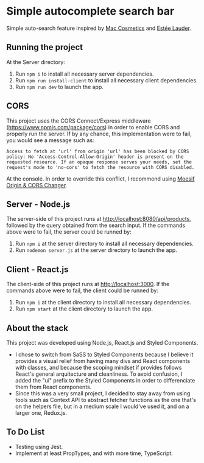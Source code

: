# Simple autocomplete search bar 

Simple auto-search feature inspired by [Mac Cosmetics](https://www.maccosmetics.com/esearch?form_id=perlgem_search_form&search=red) and [Estée Lauder](https://www.esteelauder.com/products/681/product-catalog/skin-care#).

## Running the project

At the Server directory:

1. Run `npm i` to install all necessary server dependencies.
2. Run `npm run install-client` to install all necessary client dependencies.
3. Run `npm run dev` to launch the app.

## CORS

This project uses the CORS Connect/Express middleware (https://www.npmjs.com/package/cors) in order to enable CORS and properly run the server. If by any chance, this implementation were to fail, you would see a message such as:

`Access to fetch at 'url' from origin 'url' has been blocked by CORS policy: No 'Access-Control-Allow-Origin' header is present on the requested resource. If an opaque response serves your needs, set the request's mode to 'no-cors' to fetch the resource with CORS disabled.`

At the console. In order to override this conflict, I recommend using [Moesif Origin & CORS Changer](https://addons.mozilla.org/en-US/firefox/addon/moesif-origin-cors-changer1/).

## Server - Node.js

The server-side of this project runs at [http://localhost:8080/api/products](http://localhost:8080/api/products), followed by the query obtained from the search input.
If the commands above were to fail, the server could be runned by:

1. Run `npm i` at the server directory to install all necessary dependencies.
2. Run `nodemon server.js` at the server directory to launch the app.

## Client - React.js

The client-side of this project runs at [http://localhost:3000](http://localhost:3000).
If the commands above were to fail, the client could be runned by:

1. Run `npm i` at the client directory to install all necessary dependencies.
2. Run `npm start` at the client directory to launch the app.

## About the stack

This project was developed using Node.js, React.js and Styled Components.

- I chose to switch from SaSS to Styled Components because I believe it provides a visual relief from having many divs and React components with classes, and because the scoping mindset if provides follows React's general arquitecture and cleanliness. To avoid confusion, I added the "ui" prefix to the Styled Components in order to differenciate them from React components.
- Since this was a very small project, I decided to stay away from using tools such as Context API to abstract fetcher functions as the one that's on the helpers file, but in a medium scale I would've used it, and on a larger one, Redux.js.

## To Do List

- Testing using Jest.
- Implement at least PropTypes, and with more time, TypeScript.
